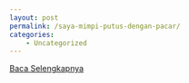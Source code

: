 ```yaml
---
layout: post
permalink: /saya-mimpi-putus-dengan-pacar/
categories:
    - Uncategorized
---
```


[Baca Selengkapnya](/07)